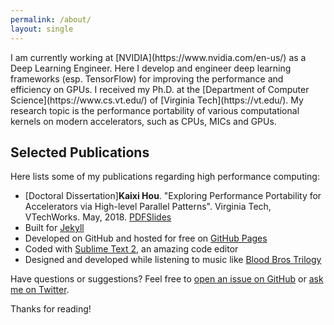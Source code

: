 ```yaml
---
permalink: /about/
layout: single
---
```


<p class="message">
I am currently working at [NVIDIA](https://www.nvidia.com/en-us/) as a Deep
Learning Engineer. Here I develop and engineer deep learning frameworks (esp.
TensorFlow) for improving the performance and efficiency on GPUs. I received my
Ph.D. at the [Department of Computer Science](https://www.cs.vt.edu/)
of [Virginia Tech](https://vt.edu/). My research topic is the performance
portability of various computational kernels on modern accelerators, such as
CPUs, MICs and GPUs.
</p>


## Selected Publications

Here lists some of my publications regarding high performance computing:

* [Doctoral Dissertation]**Kaixi Hou**. "Exploring Performance Portability for Accelerators via High-level Parallel Patterns". Virginia Tech, VTechWorks. May, 2018. [PDF](https://vtechworks.lib.vt.edu/handle/10919/84923)[Slides](assets/slides/Final_Exam_Kaixi_Hou_no_anime.pdf)
* Built for [Jekyll](http://jekyllrb.com)
* Developed on GitHub and hosted for free on [GitHub Pages](https://pages.github.com)
* Coded with [Sublime Text 2](http://sublimetext.com), an amazing code editor
* Designed and developed while listening to music like [Blood Bros Trilogy](https://soundcloud.com/maddecent/sets/blood-bros-series)

Have questions or suggestions? Feel free to [open an issue on GitHub](https://github.com/poole/issues/new) or [ask me on Twitter](https://twitter.com/mdo).

Thanks for reading!
